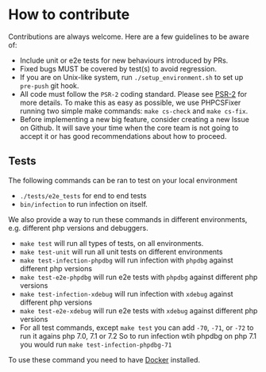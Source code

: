 # How to contribute

Contributions are always welcome. Here are a few guidelines to be aware of:
 
 - Include unit or e2e tests for new behaviours introduced by PRs.
 - Fixed bugs MUST be covered by test(s) to avoid regression.
 - If you are on Unix-like system, run `./setup_environment.sh` to set up `pre-push` git hook.
 - All code must follow the `PSR-2` coding standard. Please see [PSR-2](https://www.php-fig.org/psr/psr-2/) for more details. 
To make this as easy as possible, we use PHPCSFixer running two simple make commands: `make cs-check` and `make cs-fix`.
 - Before implementing a new big feature, consider creating a new Issue on Github. It will save your time when the core team is not going to accept it or has good recommendations about how to proceed.
 
## Tests

The following commands can be ran to test on your local environment

 - `./tests/e2e_tests` for end to end tests
 - `bin/infection` to run infection on itself.

We also provide a way to run these commands in different environments, e.g. different php versions and debuggers.

 - `make test` will run all types of tests, on all environments.
 - `make test-unit` will run all unit tests on different environments
 - `make test-infection-phpdbg` will run infection with `phpdbg` against different php versions
 - `make test-e2e-phpdbg` will run e2e tests with `phpdbg` against different php versions
 - `make test-infection-xdebug` will run infection with `xdebug` against different php versions
 - `make test-e2e-xdebug` will run e2e tests with `xdebug` against different php versions
 - For all test commands, except `make test` you can add `-70`, `-71`, or `-72` to run it agains php 7.0, 7.1 or 7.2
 So to run infection wtih phpdbg on php 7.1 you would run `make test-infection-phpdbg-71`

To use these command you need to have [Docker](https://www.docker.com/get-docker) installed.
